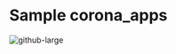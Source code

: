 # Sample corona_apps

![github-large](https://github.com/anwar907/coronavirus-tracker-apps/tree/master/assets/app.png)
